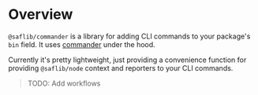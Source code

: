 # Overview

`@saflib/commander` is a library for adding CLI commands to your package's `bin` field. It uses [commander](https://github.com/tj/commander.js#readme) under the hood.

Currently it's pretty lightweight, just providing a convenience function for providing `@saflib/node` context and reporters to your CLI commands.

> TODO: Add workflows
